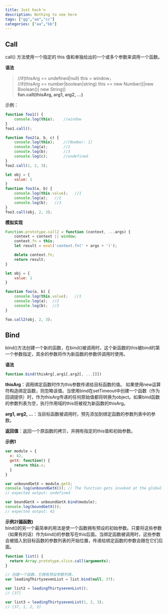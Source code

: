 ```yaml
---
title: Just hack'n
description: Nothing to see here
tags: ["gg","aa","cc"]
categories: ["aa","bb"]
---
```


## Call
call() 方法使用一个指定的 this 值和单独给出的一个或多个参数来调用一个函数。

**语法**<br>
>//if(thisArg == undefined|null) this = window，<br>
//if(thisArg == number|boolean|string) this == new Number()|new Boolean()| new String()<br>
>**fun.call(thisArg, arg1, arg2, ...)**<br>

示例：
```js
function foo1() {
    console.log(this);    //window
}
foo1.call();

function foo2(a, b, c) {
    console.log(this);    //[Number: 1]
    console.log(a);       //2
    console.log(b);       //3
    console.log(c);       //undefined
}
foo2.call(1, 2, 3);

let obj = {
    value: 1
}
function foo3(a, b) {
    console.log(this.value);   //1
    console.log(a);   //2
    console.log(b);   //3
}
foo3.call(obj, 2, 3);
```

**模拟实现**<br>
```js
Function.prototype.call2 = function (context, ...args) {
    context = context || window;
    context.fn = this;
    let result = eval('context.fn(' + args + ')');

    delete context.fn;
    return result;
}

let obj = {
    value: 1
}

function foo(a, b) {
    console.log(this.value);   //1
    console.log(a);  //2
    console.log(b);  //3
}

foo.call2(obj, 2, 3); 
```

## Bind

bind()方法创建一个新的函数，在bind()被调用时，这个新函数的this被bind的第一个参数指定，其余的参数将作为新函数的参数供调用时使用。

**语法**
```js
function.bind(thisArg[,arg1[,arg2[, ...]]])
```
**thisArg**：调用绑定函数时作为this参数传递给目标函数的值。 如果使用new运算符构造绑定函数，则忽略该值。当使用bind在setTimeout中创建一个函数（作为回调提供）时，作为thisArg传递的任何原始值都将转换为object。如果bind函数的参数列表为空，执行作用域的this将被视为新函数的thisArg。<br>

**arg1, arg2, ...**：当目标函数被调用时，预先添加到绑定函数的参数列表中的参数。<br>

**返回值**：返回一个原函数的拷贝，并拥有指定的this值和初始参数。<br>

**示例1**
```js
var module = {
  x: 42,
  getX: function() {
    return this.x;
  }
}

var unboundGetX = module.getX;
console.log(unboundGetX()); // The function gets invoked at the global scope
// expected output: undefined

var boundGetX = unboundGetX.bind(module);
console.log(boundGetX());
// expected output: 42
```

**示例2(偏函数)**<br>
bind()的另一个最简单的用法是使一个函数拥有预设的初始参数。只要将这些参数（如果有的话）作为bind()的参数写在this后面。当绑定函数被调用时，这些参数会被插入到目标函数的参数列表的开始位置，传递给绑定函数的参数会跟在它们后面。
```js
function list() {
  return Array.prototype.slice.call(arguments);
}

// 创建一个函数，它拥有预设参数列表。
var leadingThirtysevenList = list.bind(null, 37);

var list2 = leadingThirtysevenList(); 
// [37]

var list3 = leadingThirtysevenList(1, 2, 3); 
// [37, 1, 2, 3]
```
